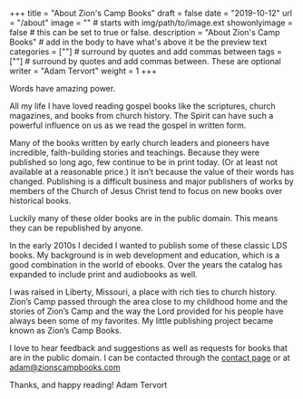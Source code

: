 +++
title = "About Zion's Camp Books"
draft = false
date = "2019-10-12"
url = "/about"
image = "" # starts with img/path/to/image.ext
showonlyimage = false # this can be set to true or false. 
description = "About Zion's Camp Books" # add <!--more--> in the body to have what's above it be the preview text
categories = [""] # surround by quotes and add commas between 
tags = [""] # surround by quotes and add commas between. These are optional
writer = "Adam Tervort"
weight = 1
+++

Words have amazing power.

All my life I have loved reading gospel books like the scriptures, church magazines, and books from church history. The Spirit can have such a powerful influence on us as we read the gospel in written form.

Many of the books written by early church leaders and pioneers have incredible, faith-building stories and teachings. Because they were published so long ago, few continue to be in print today. (Or at least not available at a reasonable price.) It isn’t because the value of their words has changed. Publishing is a difficult business and major publishers of works by members of the Church of Jesus Christ tend to focus on new books over historical books.

Luckily many of these older books are in the public domain. This means they can be republished by anyone. 

In the early 2010s I decided I wanted to publish some of these classic LDS books. My background is in web development and education, which is a good combination in the world of ebooks. Over the years the catalog has expanded to include print and audiobooks as well. 

I was raised in Liberty, Missouri, a place with rich ties to church history. Zion’s Camp passed through the area close to my childhood home and the stories of Zion’s Camp and the way the Lord provided for his people have always been some of my favorites. My little publishing project became known as Zion’s Camp Books.

I love to hear feedback and suggestions as well as requests for books that are in the public domain. I can be contacted through the [contact page](/contact/) or at adam@zionscampbooks.com

Thanks, and happy reading!
Adam Tervort
